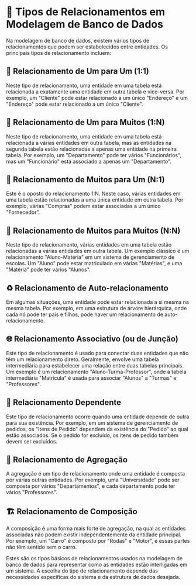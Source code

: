 # 🧩 Tipos de Relacionamentos em Modelagem de Banco de Dados

Na modelagem de banco de dados, existem vários tipos de relacionamentos que podem ser estabelecidos entre entidades. Os principais tipos de relacionamento incluem:

## 🔄 Relacionamento de Um para Um (1:1)

Neste tipo de relacionamento, uma entidade em uma tabela está relacionada a exatamente uma entidade em outra tabela e vice-versa. Por exemplo, um "Cliente" pode estar relacionado a um único "Endereço" e um "Endereço" pode estar relacionado a um único "Cliente".

## 🚻 Relacionamento de Um para Muitos (1:N)

Neste tipo de relacionamento, uma entidade em uma tabela está relacionada a várias entidades em outra tabela, mas as entidades na segunda tabela estão relacionadas a apenas uma entidade na primeira tabela. Por exemplo, um "Departamento" pode ter vários "Funcionários", mas um "Funcionário" está associado a apenas um "Departamento".

## 🔄 Relacionamento de Muitos para Um (N:1)

Este é o oposto do relacionamento 1:N. Neste caso, várias entidades em uma tabela estão relacionadas a uma única entidade em outra tabela. Por exemplo, várias "Compras" podem estar associadas a um único "Fornecedor".

## 🔄 Relacionamento de Muitos para Muitos (N:N)

Neste tipo de relacionamento, várias entidades em uma tabela estão relacionadas a várias entidades em outra tabela. Um exemplo clássico é um relacionamento "Aluno-Matéria" em um sistema de gerenciamento de escolas. Um "Aluno" pode estar matriculado em várias "Matérias", e uma "Matéria" pode ter vários "Alunos".

## ♻️ Relacionamento de Auto-relacionamento

Em algumas situações, uma entidade pode estar relacionada a si mesma na mesma tabela. Por exemplo, em uma estrutura de árvore hierárquica, onde cada nó pode ter pais e filhos, pode haver um relacionamento de auto-relacionamento.

## 🌐 Relacionamento Associativo (ou de Junção)

Este tipo de relacionamento é usado para conectar duas entidades que não têm um relacionamento direto. Geralmente, envolve uma tabela intermediária para estabelecer uma relação entre duas tabelas principais. Um exemplo é um relacionamento "Aluno-Turma-Professor", onde a tabela intermediária "Matrícula" é usada para associar "Alunos" a "Turmas" e "Professores".

## 🌟 Relacionamento Dependente

Este tipo de relacionamento ocorre quando uma entidade depende de outra para sua existência. Por exemplo, em um sistema de gerenciamento de pedidos, os "Itens de Pedido" dependem da existência do "Pedido" ao qual estão associados. Se o pedido for excluído, os itens de pedido também devem ser excluídos.

## 🧩 Relacionamento de Agregação

A agregação é um tipo de relacionamento onde uma entidade é composta por várias outras entidades. Por exemplo, uma "Universidade" pode ser composta por vários "Departamentos", e cada departamento pode ter vários "Professores".

## 🏗️ Relacionamento de Composição

A composição é uma forma mais forte de agregação, na qual as entidades associadas não podem existir independentemente da entidade principal. Por exemplo, um "Carro" é composto por "Rodas" e "Motor", e essas partes não têm sentido sem o carro.

Estes são os tipos básicos de relacionamentos usados na modelagem de banco de dados para representar como as entidades estão interligadas em um sistema. A escolha do tipo de relacionamento depende das necessidades específicas do sistema e da estrutura de dados desejada.
